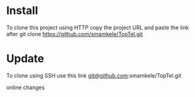 # Install
To clone this project using HTTP copy the project URL and paste the link after
git clone https://github.com/smamkele/TopTel.git

# Update
To clone using SSH use this link git@github.com:smamkele/TopTel.git

online changes

